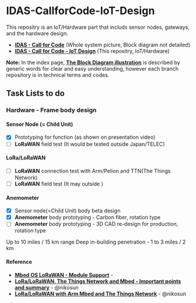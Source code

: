# IDAS-CallforCode-IoT-Design
This repositry is an IoT/Hardware part that includs sensor nodes, gateways, and the hardware design.
- [**IDAS - Call for Code**](https://github.com/nikosun/IDAS-CallforCode/) (Whole system picture, Block diagram not detailed)
- [**IDAS - Call for Code - IoT Design**](https://github.com/nikosun/IDAS-CallforCode-IoT-Design/) (This repositry, IoT/Hardware)

**Note:** In the index page, [**The Block Diagram illustration**](https://github.com/nikosun/IDAS-CallforCode/blob/master/README.md#block-diagram-simplified) is described by generic words for clear and easy understanding, however each branch repository is in technical terms and codes.

## Task Lists to do

### Hardware - Frame body design
#### Sensor Node (= Child Unit)
- [x] Prototyping for function (as shown on presentation video)
- [ ] **LoRaWAN** field test (It would be tested outside Japan/TELEC)

#### LoRa/LoRaWAN
- [ ] **LoRaWAN** connection test with Arm/Pelion and TTN(The Things Network)
- [ ] **LoRaWAN** field test (It may outside )

#### Anemometer
- [x] Sensor node(=Child Unit) body beta design
- [x] **Anemometer** body prototyping - Carbon fiber, rotation type
- [ ] **Anemometer** body prototyping - 3D CAD re-design for production, rotation type

Up to 10 miles / 15 km range
Deep in-building penetration - 1 to 3 miles / 2 km 

#### Reference
- [**Mbed OS LoRaWAN - Module Support**](https://github.com/ARMmbed/mbed-os-example-lorawan#module-support) - 
- [**LoRa/LoRaWAN, The Things Network and Mbed - Important points and summary**](https://qiita.com/nikosun/items/9d3053f3fcabb987b77f) - @nikosun
- [**LoRa/LoRaWAN with Arm Mbed and The Things Network**](https://qiita.com/nikosun/items/833ba6526cb36b7b0451) - @nikosun
